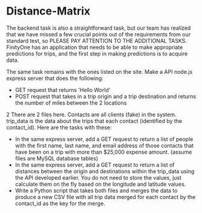 # Distance-Matrix
The backend task is also a straightforward task, but our team has realized that we have missed a few crucial points out of the requirements from our standard test, so PLEASE PAY ATTENTION TO THE ADDITIONAL TASKS.
FinityOne has an application that needs to be able to make appropriate predictions for trips, and the first step in making predictions is to acquire data.

The same task remains with the ones listed on the site. Make a API node.js express server that does the following:
- GET request that returns 'Hello World'
- POST request that takes in a trip origin and a trip destination and returns the number of miles between the 2 locations

2 There are 2 files here. Contacts are all clients (fake) in the system. trip_data is the data about the trips that each contact (identified by the contact_id). Here are the tasks with these:
- In the same express server, add a GET request to return a list of people with the first name, last name, and email address of those contacts that have been on a trip with more than $25,000 expense amount. (assume files are MySQL database tables)
- In the same express server, add a GET request to return a list of distances between the origin and destinations within the trip_data using the API developed earlier. You do not need to store the values, just calculate them on the fly based on the longitude and latitude values.
- Write a Python script that takes both files and merges the data to produce a new CSV file with all trip data merged for each contact by the contact_id as the key for the merge.
